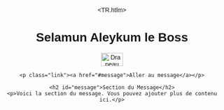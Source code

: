 <TR.htlm>
<html lang="fr">
<head>
    <meta charset="UTF-8">
    <meta name="viewport" content="width=device-width, initial-scale=1.0">
    <title>Message avec Drapeau et Loup</title>
    <style>
        body {
            font-family: Arial, sans-serif;
            text-align: center;
            margin-top: 50px;
        }
        .flag {
            width: 50px;
            height: 30px;
            vertical-align: middle;
        }
        .wolf {
            width: 200px;
            height: auto;
            margin-top: 20px;
        }
        .link {
            margin-top: 20px;
            font-size: 1.2em;
        }
    </style>
</head>
<body>
    <h1>Selamun Aleykum le Boss</h1>
    <img src="https://upload.wikimedia.org/wikipedia/commons/b/b4/Flag_of_Turkey.svg" alt="Drapeau de la Turquie" class="flag">

    <p class="link"><a href="#message">Aller au message</a></p>

    <h2 id="message">Section du Message</h2>
    <p>Voici la section du message. Vous pouvez ajouter plus de contenu ici.</p>
</body>
</html>
